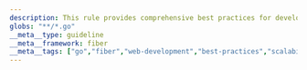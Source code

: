 ```yaml
---
description: This rule provides comprehensive best practices for developing robust, maintainable, and scalable applications using the Fiber web framework in Go. It covers code organization, performance, security, testing, and common pitfalls.
globs: "**/*.go"
__meta__type: guideline
__meta__framework: fiber
__meta__tags: ["go","fiber","web-development","best-practices","scalability"]
---
```

